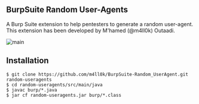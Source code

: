 ## BurpSuite Random User-Agents

A Burp Suite extension to help pentesters to generate a random user-agent. This extension has been developed by M'hamed (@m4ll0k) Outaadi.

![main](https://i.imgur.com/ZCDuLl3.png)


Installation
--

```shell
$ git clone https://github.com/m4ll0k/BurpSuite-Random_UserAgent.git random-useragents
$ cd random-useragents/src/main/java
$ javac burp/*.java
$ jar cf random-useragents.jar burp/*.class

```
